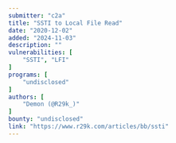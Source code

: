 ```yaml
---
submitter: "c2a"
title: "SSTI to Local File Read"
date: "2020-12-02"
added: "2024-11-03"
description: ""
vulnerabilities: [
    "SSTI", "LFI"
]
programs: [
    "undisclosed"
]
authors: [
    "Demon (@R29k_)"
]
bounty: "undisclosed"
link: "https://www.r29k.com/articles/bb/ssti"
---
```




